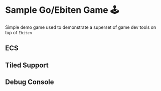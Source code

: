 # Sample Go/Ebiten Game 🕹️
Simple demo game used to demonstrate a superset of game dev tools on top of `Ebiten`

## ECS

## Tiled Support

## Debug Console
